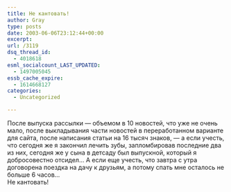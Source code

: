 ```yaml
---
title: Не кантовать!
author: Gray
type: posts
date: 2003-06-06T23:12:44+00:00
excerpt:
url: /3119
dsq_thread_id:
  - 4018618
esml_socialcount_LAST_UPDATED:
  - 1497005045
essb_cache_expire:
  - 1614668127
categories:
  - Uncategorized

---
```








После выпуска рассылки &#8212; объемом в 10 новостей, что уже не очень мало, после выкладывания части новостей в переработанном варианте для сайта, после написания статьи на 16 тысяч знаков, &#8212; а если учесть, что сегодня же я закончил лечить зубы, запломбировав последние два из них, сегодня же у сына в детсаду был выпускной, который я добросовестно отсидел&#8230; А если еще учесть, что завтра с утра договорена поездка на дачу к друзьям, а потому спать мне осталось не больше 6 часов&#8230;  
Не кантовать!